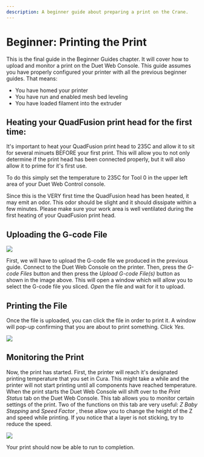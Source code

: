 ```yaml
---
description: A beginner guide about preparing a print on the Crane.
---
```


# Beginner: Printing the Print

This is the final guide in the Beginner Guides chapter. It will cover how to upload and monitor a print on the Duet Web Console. This guide assumes you have properly configured your printer with all the previous beginner guides. That means:

* You have homed your printer
* You have run and enabled mesh bed leveling
* You have loaded filament into the extruder

## Heating your QuadFusion print head for the first time:

It's important to heat your QuadFusion print head to 235C and allow it to sit for several minuets BEFORE your first print. This will allow you to not only determine if the print head has been connected properly, but it will also allow it to prime for it's first use. 

To do this simply set the temperature to 235C for Tool 0 in the upper left area of your Duet Web Control console.  

Since this is the VERY first time the QuadFusion head has been heated, it may emit an odor. This odor should be slight and it should dissipate within a few minutes. Please make sure your work area is well ventilated during the first heating of your QuadFusion print head.  

## Uploading the G-code File

![](../.gitbook/assets/uploadinggcodefiles.png)

First, we will have to upload the G-code file we produced in the previous guide. Connect to the Duet Web Console on the printer. Then, press the _G-code Files_ button and then press the _Upload G-code File\(s\)_ button as shown in the image above. This will open a window which will allow you to select the G-code file you sliced. _Open_ the file and wait for it to upload.

## Printing the File

Once the file is uploaded, you can click the file in order to print it. A window will pop-up confirming that you are about to print something. Click _Yes._

![](../.gitbook/assets/printingthegcodefile.png)

## Monitoring the Print

Now, the print has started. First, the printer will reach it's designated printing temperature that you set in Cura. This might take a while and the printer will not start printing until all components have reached temperature. When the print starts the Duet Web Console will shift over to the _Print Status_ tab on the Duet Web Console. This tab allows you to monitor certain settings of the print. Two of the functions on this tab are very useful: _Z Baby Stepping_ and _Speed Factor_ , these allow you to change the height of the Z and speed while printing. If you notice that a layer is not sticking, try to reduce the speed.

![](../.gitbook/assets/printstatussettings.png)

Your print should now be able to run to completion.


